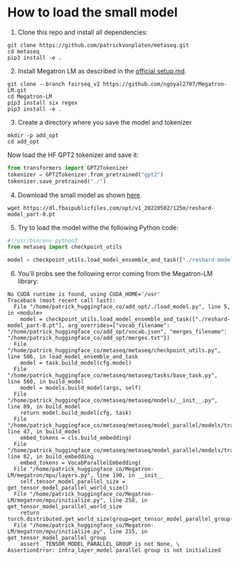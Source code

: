 # How to load the small model

1. Clone this repo and install all dependencies:

```
git clone https://github.com/patrickvonplaten/metaseq.git
cd metaseq
pip3 install -e .
```

2. Install Megatron LM as described in the [official setup.md](https://github.com/facebookresearch/metaseq/blob/main/docs/setup.md).

```
git clone --branch fairseq_v2 https://github.com/ngoyal2707/Megatron-LM.git
cd Megatron-LM
pip3 install six regex
pip3 install -e .
```

3. Create a directory where you save the model and tokenizer
```
mkdir -p add_opt
cd add_opt
```

Now load the HF GPT2 tokenizer and save it:

```py
from transformers import GPT2Tokenizer
tokenizer = GPT2Tokenizer.from_pretrained("gpt2")
tokenizer.save_pretrained("./")
```

4. Download the small model as shown [here](https://github.com/facebookresearch/metaseq/tree/main/projects/OPT).

```
wget https://dl.fbaipublicfiles.com/opt/v1_20220502/125m/reshard-model_part-0.pt
```

5. Try to load the model withe the following Python code:

```py
#!/usr/bin/env python3
from metaseq import checkpoint_utils

model = checkpoint_utils.load_model_ensemble_and_task(["./reshard-model_part-0.pt", "reshard-model_part-1.pt"], arg_overrides={"vocab_filename": "/home/patrick_huggingface_co/add_opt/vocab.json", "merges_filename": "/home/patrick_huggingface_co/add_opt/merges.txt"})
```

6. You'll probs see the following error coming from the Megatron-LM library:

```
No CUDA runtime is found, using CUDA_HOME='/usr'
Traceback (most recent call last):
  File "/home/patrick_huggingface_co/add_opt/./load_model.py", line 5, in <module>
    model = checkpoint_utils.load_model_ensemble_and_task(["./reshard-model_part-0.pt"], arg_overrides={"vocab_filename": "/home/patrick_huggingface_co/add_opt/vocab.json", "merges_filename": "/home/patrick_huggingface_co/add_opt/merges.txt"})
  File "/home/patrick_huggingface_co/metaseq/metaseq/checkpoint_utils.py", line 506, in load_model_ensemble_and_task
    model = task.build_model(cfg.model)
  File "/home/patrick_huggingface_co/metaseq/metaseq/tasks/base_task.py", line 560, in build_model
    model = models.build_model(args, self)
  File "/home/patrick_huggingface_co/metaseq/metaseq/models/__init__.py", line 89, in build_model
    return model.build_model(cfg, task)
  File "/home/patrick_huggingface_co/metaseq/metaseq/model_parallel/models/transformer_lm.py", line 47, in build_model
    embed_tokens = cls.build_embedding(
  File "/home/patrick_huggingface_co/metaseq/metaseq/model_parallel/models/transformer_lm.py", line 82, in build_embedding
    embed_tokens = VocabParallelEmbedding(
  File "/home/patrick_huggingface_co/Megatron-LM/megatron/mpu/layers.py", line 190, in __init__
    self.tensor_model_parallel_size = get_tensor_model_parallel_world_size()
  File "/home/patrick_huggingface_co/Megatron-LM/megatron/mpu/initialize.py", line 258, in get_tensor_model_parallel_world_size
    return torch.distributed.get_world_size(group=get_tensor_model_parallel_group())
  File "/home/patrick_huggingface_co/Megatron-LM/megatron/mpu/initialize.py", line 215, in get_tensor_model_parallel_group
    assert _TENSOR_MODEL_PARALLEL_GROUP is not None, \
AssertionError: intra_layer_model parallel group is not initialized
```
